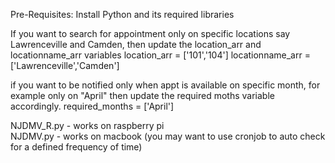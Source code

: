 Pre-Requisites:
Install Python and its required libraries

If you want to search for appointment only on specific locations say Lawrenceville and Camden, then update the location_arr and locationname_arr variables
location_arr = ['101','104']
locationname_arr = ['Lawrenceville','Camden']

if you want to be notified only when appt is available on specific month, for example only on "April" then update the required moths variable accordingly.
required_months = ['April']

NJDMV_R.py - works on raspberry pi  
NJDMV.py - works on macbook (you may want to use cronjob to auto check for a defined frequency of time)
